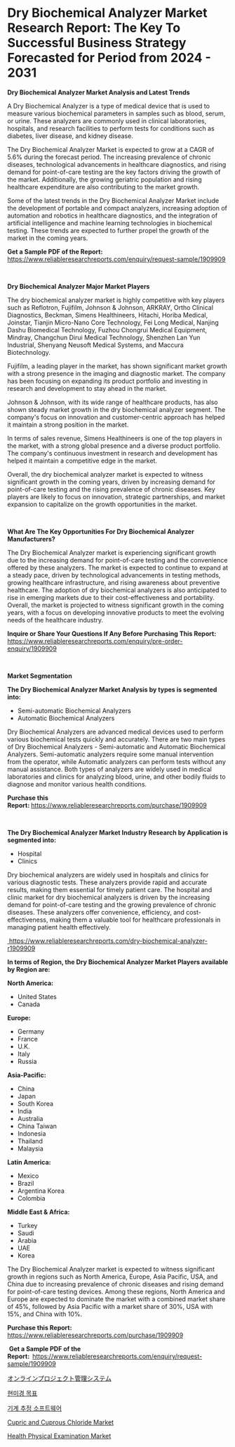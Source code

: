 <p><h1>Dry Biochemical Analyzer Market Research Report: The Key To Successful Business Strategy Forecasted for Period from 2024 - 2031</h1></p><p><strong>Dry Biochemical Analyzer Market Analysis and Latest Trends</strong></p>
<p><p>A Dry Biochemical Analyzer is a type of medical device that is used to measure various biochemical parameters in samples such as blood, serum, or urine. These analyzers are commonly used in clinical laboratories, hospitals, and research facilities to perform tests for conditions such as diabetes, liver disease, and kidney disease. </p><p>The Dry Biochemical Analyzer Market is expected to grow at a CAGR of 5.6% during the forecast period. The increasing prevalence of chronic diseases, technological advancements in healthcare diagnostics, and rising demand for point-of-care testing are the key factors driving the growth of the market. Additionally, the growing geriatric population and rising healthcare expenditure are also contributing to the market growth.</p><p>Some of the latest trends in the Dry Biochemical Analyzer Market include the development of portable and compact analyzers, increasing adoption of automation and robotics in healthcare diagnostics, and the integration of artificial intelligence and machine learning technologies in biochemical testing. These trends are expected to further propel the growth of the market in the coming years.</p></p>
<p><strong>Get a Sample PDF of the Report:&nbsp;</strong> <a href="https://www.reliableresearchreports.com/enquiry/request-sample/1909909">https://www.reliableresearchreports.com/enquiry/request-sample/1909909</a></p>
<p>&nbsp;</p>
<p><strong>Dry Biochemical Analyzer Major Market Players</strong></p>
<p><p>The dry biochemical analyzer market is highly competitive with key players such as Reflotron, Fujifilm, Johnson & Johnson, ARKRAY, Ortho Clinical Diagnostics, Beckman, Simens Healthineers, Hitachi, Horiba Medical, Joinstar, Tianjin Micro-Nano Core Technology, Fei Long Medical, Nanjing Dashu Biomedical Technology, Fuzhou Chongrui Medical Equipment, Mindray, Changchun Dirui Medical Technology, Shenzhen Lan Yun Industrial, Shenyang Neusoft Medical Systems, and Maccura Biotechnology.</p><p>Fujifilm, a leading player in the market, has shown significant market growth with a strong presence in the imaging and diagnostic market. The company has been focusing on expanding its product portfolio and investing in research and development to stay ahead in the market.</p><p>Johnson & Johnson, with its wide range of healthcare products, has also shown steady market growth in the dry biochemical analyzer segment. The company's focus on innovation and customer-centric approach has helped it maintain a strong position in the market.</p><p>In terms of sales revenue, Simens Healthineers is one of the top players in the market, with a strong global presence and a diverse product portfolio. The company's continuous investment in research and development has helped it maintain a competitive edge in the market.</p><p>Overall, the dry biochemical analyzer market is expected to witness significant growth in the coming years, driven by increasing demand for point-of-care testing and the rising prevalence of chronic diseases. Key players are likely to focus on innovation, strategic partnerships, and market expansion to capitalize on the growth opportunities in the market.</p></p>
<p>&nbsp;</p>
<p><strong>What Are The Key Opportunities For Dry Biochemical Analyzer Manufacturers?</strong></p>
<p><p>The Dry Biochemical Analyzer market is experiencing significant growth due to the increasing demand for point-of-care testing and the convenience offered by these analyzers. The market is expected to continue to expand at a steady pace, driven by technological advancements in testing methods, growing healthcare infrastructure, and rising awareness about preventive healthcare. The adoption of dry biochemical analyzers is also anticipated to rise in emerging markets due to their cost-effectiveness and portability. Overall, the market is projected to witness significant growth in the coming years, with a focus on developing innovative products to meet the evolving needs of the healthcare industry.</p></p>
<p><strong>Inquire or Share Your Questions If Any Before Purchasing This Report:</strong> <a href="https://www.reliableresearchreports.com/enquiry/pre-order-enquiry/1909909">https://www.reliableresearchreports.com/enquiry/pre-order-enquiry/1909909</a></p>
<p>&nbsp;</p>
<p><strong>Market Segmentation</strong></p>
<p><strong>The Dry Biochemical Analyzer Market Analysis by types is segmented into:</strong></p>
<p><ul><li>Semi-automatic Biochemical Analyzers</li><li>Automatic Biochemical Analyzers</li></ul></p>
<p><p>Dry Biochemical Analyzers are advanced medical devices used to perform various biochemical tests quickly and accurately. There are two main types of Dry Biochemical Analyzers - Semi-automatic and Automatic Biochemical Analyzers. Semi-automatic analyzers require some manual intervention from the operator, while Automatic analyzers can perform tests without any manual assistance. Both types of analyzers are widely used in medical laboratories and clinics for analyzing blood, urine, and other bodily fluids to diagnose and monitor various health conditions.</p></p>
<p><strong>Purchase this Report:&nbsp;</strong><a href="https://www.reliableresearchreports.com/purchase/1909909">https://www.reliableresearchreports.com/purchase/1909909</a></p>
<p>&nbsp;</p>
<p><strong>The Dry Biochemical Analyzer Market Industry Research by Application is segmented into:</strong></p>
<p><ul><li>Hospital</li><li>Clinics</li></ul></p>
<p><p>Dry biochemical analyzers are widely used in hospitals and clinics for various diagnostic tests. These analyzers provide rapid and accurate results, making them essential for timely patient care. The hospital and clinic market for dry biochemical analyzers is driven by the increasing demand for point-of-care testing and the growing prevalence of chronic diseases. These analyzers offer convenience, efficiency, and cost-effectiveness, making them a valuable tool for healthcare professionals in managing patient health effectively.</p></p>
<p><a href="https://www.reliableresearchreports.com/dry-biochemical-analyzer-r1909909">&nbsp;https://www.reliableresearchreports.com/dry-biochemical-analyzer-r1909909</a></p>
<p><strong>In terms of Region, the Dry Biochemical Analyzer Market Players available by Region are:</strong></p>
<p>
    <p> <strong> North America: </strong>
        <ul>
            <li>United States</li>
            <li>Canada</li>
        </ul>
        </p> 
    <p> <strong> Europe: </strong>
        <ul>
            <li>Germany</li>
            <li>France</li>
            <li>U.K.</li>
            <li>Italy</li>
            <li>Russia</li>
        </ul>
        </p> 
    <p> <strong> Asia-Pacific: </strong>
        <ul>
            <li>China</li>
            <li>Japan</li>
            <li>South Korea</li>
            <li>India</li>
            <li>Australia</li>
            <li>China Taiwan</li>
            <li>Indonesia</li>
            <li>Thailand</li>
            <li>Malaysia</li>
        </ul>
        </p> 
    <p> <strong> Latin America: </strong>
        <ul>
            <li>Mexico</li>
            <li>Brazil</li>
            <li>Argentina Korea</li>
            <li>Colombia</li>
        </ul>
        </p> 
    <p> <strong> Middle East & Africa: </strong>
        <ul>
            <li>Turkey</li>
            <li>Saudi</li>
            <li>Arabia</li>
            <li>UAE</li>
            <li>Korea</li>
        </ul>
    </p>
    </p>
<p><p>The Dry Biochemical Analyzer market is expected to witness significant growth in regions such as North America, Europe, Asia Pacific, USA, and China due to increasing prevalence of chronic diseases and rising demand for point-of-care testing devices. Among these regions, North America and Europe are expected to dominate the market with a combined market share of 45%, followed by Asia Pacific with a market share of 30%, USA with 15%, and China with 10%.</p></p>
<p><strong>Purchase this Report: </strong><a href="https://www.reliableresearchreports.com/purchase/1909909">https://www.reliableresearchreports.com/purchase/1909909</a></p>
<p>&nbsp;<strong>Get a Sample PDF of the Report:&nbsp;&nbsp;</strong><a href="https://www.reliableresearchreports.com/enquiry/request-sample/1909909">https://www.reliableresearchreports.com/enquiry/request-sample/1909909</a></p>
<p><strong></strong></p>
<p><p><a href="https://github.com/AriMuller2009/Market-Research-Report-List-1/blob/main/712909050078.md">オンラインプロジェクト管理システム</a></p><p><a href="https://github.com/TimmyMann6767/Market-Research-Report-List-1/blob/main/410336145227.md">현미경 목표</a></p><p><a href="https://github.com/khytkeqagplkzqvh/Market-Research-Report-List-2/blob/main/713688345226.md">기계 추정 소프트웨어</a></p><p><a href="https://issuu.com/reportprime-2/docs/cupric-and-cuprous-chloride-market-size-2030.pptx">Cupric and Cuprous Chloride Market</a></p><p><a href="https://github.com/Airanohannonzb68e5pb53oc1/Market-Research-Report-List-2/blob/main/health-physical-examination-market.md">Health Physical Examination Market</a></p></p>